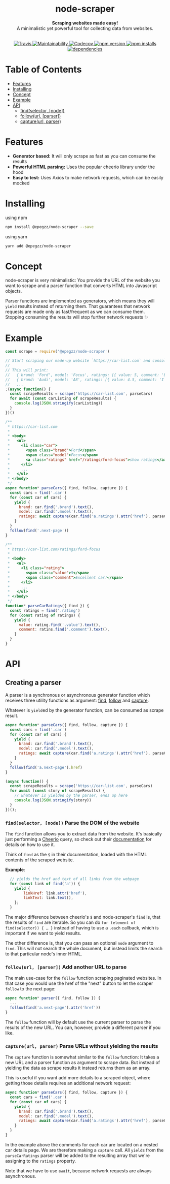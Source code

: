 <h1 align="center">node-scraper</h1>

<div align="center">
  <strong>Scraping websites made easy!</strong>
</div>
<div align="center">
  A minimalistic yet powerful tool for collecting data from websites.
</div>
<br/>

<p align="center">
  <a target="_blank" href="https://travis-ci.org/epegzz/node-scraper">
    <img alt="Travis" src="https://img.shields.io/travis/epegzz/node-scraper.svg?style=flat-square">
  </a>
  <a target="_blank" href="https://codeclimate.com/github/epegzz/node-scraper/maintainability">
    <img alt="Maintainability" src="https://img.shields.io/codeclimate/maintainability/epegzz/node-scraper.svg?style=flat-square">
  </a>
  <a target="_blank" href="https://codecov.io/gh/epegzz/node-scraper">
    <img alt="Codecov" src="https://img.shields.io/codecov/c/github/epegzz/node-scraper.svg?style=flat-square">
  </a>
  <a target="_blank" href="https://www.npmjs.com/package/@epegzz/node-scraper">
    <img alt="npm version" src="https://img.shields.io/npm/v/@epegzz/node-scraper.svg?style=flat-square">
  </a>
  <a target="_blank" href="https://www.npmjs.com/package/@epegzz/node-scraper">
    <img alt="npm installs" src="https://img.shields.io/npm/dm/@epegzz/node-scraper.svg?style=flat-square">
  </a>
  <a target="_blank" href="https://david-dm.org/epegzz/node-scraper">
    <img alt="dependencies" src="https://img.shields.io/david/epegzz/node-scraper.svg?style=flat-square">
  </a>
</p>

# Table of Contents
- [Features](#features)
- [Installing](#installing)
- [Concept](#concept)
- [Example](#example)
- [API](#api)
  - [find(selector, [node])](#findselector-node-parse-the-dom-of-the-website)
  - [follow(url, [parser])](#followurl-parser-add-another-url-to-parse)
  - [capture(url, parser)](#captureurl-parser-parse-urls-without-yielding-the-results)

# Features

- __Generator based:__ It will only scrape as fast as you can consume the results
- __Powerful HTML parsing:__ Uses the popular cheerio library under the hood
- __Easy to test:__ Uses Axios to make network requests, which can be easily mocked

# Installing

using npm
```sh
npm install @epegzz/node-scraper --save
```

using yarn
```sh
yarn add @epegzz/node-scraper
```

# Concept

node-scraper is very minimalistic: You provide the URL of the website you want
to scrape and a parser function that converts HTML into Javascript objects.

Parser functions are implemented as generators, which means they will `yield` results
 instead of returning them. That guarantees that network requests are made only
 as fast/frequent as we can consume them.
 Stopping consuming the results will stop further network requests ✨

# Example

```js
const scrape = require('@epegzz/node-scraper')

// Start scraping our made-up website `https://car-list.com` and console log the results
//
// This will print:
//   { brand: 'Ford', model: 'Focus', ratings: [{ value: 5, comment: 'Excellent car!'}]}
//   { brand: 'Audi', model: 'A8', ratings: [{ value: 4.5, comment: 'I like it'}, {value: 5, comment: 'Best car I ever owned'}]}
//   ...
;(async function() {
  const scrapeResults = scrape('https://car-list.com', parseCars)
  for await (const carListing of scrapeResults) {
    console.log(JSON.stringify(carListing))
  }
})()

/**
 * https://car-list.com
 *
 * <body>
 *   <ul>
 *     <li class="car">
 *       <span class="brand">Ford</span>
 *       <span class="model">Focus</span>
 *       <a class="ratings" href="/ratings/ford-focus">show ratings</a>
 *     </li>
 *     ...
 *   </ul>
 * </body>
 */
async function* parseCars({ find, follow, capture }) {
  const cars = find('.car')
  for (const car of cars) {
    yield {
      brand: car.find('.brand').text(),
      model: car.find('.model').text(),
      ratings: await capture(car.find('a.ratings').attr('href'), parseCarRatings)
    }
  }
  follow(find('.next-page'))
}

/**
 * https://car-list.com/ratings/ford-focus
 *
 * <body>
 *   <ul>
 *     <li class="rating">
 *       <span class="value">5</span>
 *       <span class="comment">Excellent car!</span>
 *     </li>
 *     ...
 *   </ul>
 * </body>
 */
function* parseCarRatings({ find }) {
  const ratings = find('.rating')
  for (const rating of ratings) {
    yield {
      value: rating.find('.value').text(),
      comment: ratins.find('.comment').text(),
    }
  }
}

```

# API

## Creating a parser

A parser is a synchronous or asynchronous generator function which receives
three utility functions as argument: [find](#findselector-node-parse-the-dom-of-the-website), [follow](#followurl-parser-add-another-url-to-parse) and [capture](#captureurl-parser-parse-urls-without-yielding-the-results).

Whatever is `yield`ed by the generator function, can be consumed as scrape result.

```js
async function* parseCars({ find, follow, capture }) {
  const cars = find('.car')
  for (const car of cars) {
    yield {
      brand: car.find('.brand').text(),
      model: car.find('.model').text(),
      ratings: await capture(car.find('a.ratings').attr('href'), parseCarRatings)
    }
  }
  follow(find('a.next-page').href)
}

(async function() {
  const scrapeResults = scrape('https://car-list.com', parseCars)
  for await (const story of scrapeResults) {
    // whatever is yielded by the parser, ends up here
    console.log(JSON.stringify(story))
  }
})();
```

### `find(selector, [node])` Parse the DOM of the website

The `find` function allows you to extract data from the website.
It's basically just performing a [Cheerio](https://cheerio.js.org) query, so check out their
[documentation](https://github.com/cheeriojs/cheerio) for details on how to use it.

Think of `find` as the `$` in their documentation, loaded with the HTML contents of the
scraped website.

__Example__:

```js
  // yields the href and text of all links from the webpage
  for (const link of find('a')) {
    yield {
        linkHref: link.attr('href'),
        linkText: link.text(),
    };
  }
```

The major difference between cheerio's `$` and node-scraper's `find` is, that the results of `find`
are iterable. So you can do `for (element of find(selector)) { … }` instead of having
to use a `.each` callback, which is important if we want to yield results.

The other difference is, that you can pass an optional `node` argument to `find`. This
will not search the whole document, but instead limits the search to that particular node's
inner HTML.


### `follow(url, [parser])` Add another URL to parse

The main use-case for the `follow` function scraping paginated websites.
In that case you would use the href of the "next" button to let the scraper `follow` to the next page:

```js
async function* parser({ find, follow }) {
  ...
  follow(find('a.next-page').attr('href'))
}
```

The `follow` function will by default use the current parser to parse the
results of the new URL. You can, however, provide a different parser if you like.


### `capture(url, parser)` Parse URLs without yielding the results

The `capture` function is somewhat similar to the `follow` function: It takes
a new URL and a parser function as argument to scrape data. But instead of yielding the data as scrape results
it instead returns them as an array.

This is useful if you want add more details to a scraped object, where getting those details requires
an additional network request:

```js
async function* parseCars({ find, follow, capture }) {
  const cars = find('.car')
  for (const car of cars) {
    yield {
      brand: car.find('.brand').text(),
      model: car.find('.model').text(),
      ratings: await capture(car.find('a.ratings').attr('href'), parseCarRatings)
    }
  }
}
```

In the example above the comments for each car are located on a nested car
details page. We are therefore making a `capture` call. All `yield`s from the
`parseCarRatings` parser will be added to the resulting array that we're
assigning to the `ratings` property.

Note that we have to use `await`, because network requests are always asynchronous.
